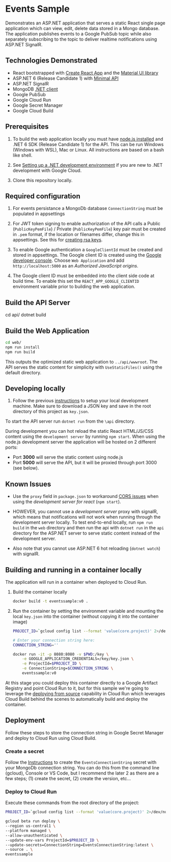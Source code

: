 # Events Sample

Demonstrates an ASP.NET application that serves a static React single page application which can view, edit, delete data stored in a Mongo database.  The application publishes events to a Google PubSub topic while also separately subscribing to the topic to deliver realtime notifications using ASP.NET SignalR.

## Technologies Demonstrated

* React bootstrapped with [Create React App](https://github.com/facebook/create-react-app) and the [Material UI library](https://mui.com/)
* ASP.NET 6 (Release Candidate 1) with [Minimal API](https://www.hanselman.com/blog/exploring-a-minimal-web-api-with-aspnet-core-6)
* ASP.NET SignalR
* MongoDB [.NET client](https://docs.microsoft.com/en-us/aspnet/core/tutorials/first-mongo-app?view=aspnetcore-6.0&tabs=visual-studio-code)
* Google PubSub
* Google Cloud Run 
* Google Secret Manager
* Google Cloud Build

## Prerequisites

1. To build the web application locally you must have [node.js installed](https://nodejs.org/en/download/) and .NET 6 SDK (Release Candidate 1) for the API.  This can be run Windows (Windows with WSL), Mac or Linux.  All instructions are based on a bash like shell. 

1. See [Setting up a .NET development environment](https://cloud.google.com/dotnet/docs/setup) if you are new to .NET development with Google Cloud.

1. Clone this repository locally.

## Required configuration
1. For events persistance a MongoDb database `ConnectionString` must be populated in appsettings 

1. For JWT token signing to enable authorization of the API calls a Public (`PublicKeyPemFile`) / Private (`PublicKeyPemFile`) key pair must be created in `.pem` format, if the location or filenames differ, change this in appsettings.  See this for [creating rsa keys](https://www.scottbrady91.com/openssl/creating-rsa-keys-using-openssl).

1. To enable Google authentication a `GoogleClientId` must be created and stored in appsettings.  The Google client ID is created using the [Google developer console](https://console.developers.google.com/).  Choose `Web Application` and add `http://localhost:5000` as an *Authorized JavaScript origins*.

1. The Google client ID must be embedded into the client side code at build time.  To enable this set the `REACT_APP_GOOGLE_CLIENTID` environment variable prior to building the web application.

### 

## Build the API Server
cd api/
dotnet build

## Build the Web Application
```bash
cd web/
npm run install
npm run build
```
This outputs the optimized static web application to `../api/wwwroot`.  The API serves the static content for simplicity with `UseStaticFiles()` using the default directory.

## Developing locally

1. Follow the previous [instructions](https://cloud.google.com/dotnet/docs/setup) to setup your local development machine.  Make sure to download a JSON key and save in the root directory of this project as `key.json`.

To start the API server run `dotnet run` from the `\api` directory.

During development you can hot reload the static React HTML/JS/CSS content using the `development server` by running `npm start`.  When using the node.js development server the application will be hosted on 2 different ports:

* Port **3000** will serve the static content using node.js
* Port **5000** will serve the API, but it will be proxied through port 3000 (see below).

## Known Issues

* Use the `proxy` field in `package.json` to workaround [CORS issues](https://create-react-app.dev/docs/proxying-api-requests-in-development/) when using the *development server for react* (`npm start`).

* HOWEVER, you cannot use a *development server* proxy with signalR, which means that notifications will not work when running through the development server locally.  To test end-to-end locally, run `npm run build` in the `web` directory and then run the api with `dotnet run` in the `api` directory for the ASP.NET server to serve static content instead of the development server.

* Also note that you cannot use ASP.NET 6 hot reloading (`dotnet watch`) with signalR.

## Building and running in a container locally

The application will run in a container when deployed to Cloud Run.  

1. Build the container locally
    ```bash
    docker build -t eventssample:v0 .
    ```

1. Run the container by setting the environment variable and mounting the local `key.json` into the container (without copying it into the container image)
    ```bash
    PROJECT_ID=`gcloud config list --format 'value(core.project)' 2>/dev/null`

    # Enter your connection string here:
    CONNECTION_STRING=''

    docker run -it -p 8080:8080 -v $PWD:/key \
        -e GOOGLE_APPLICATION_CREDENTIALS=/key/key.json \
        -e ProjectId=$PROJECT_ID \
        -e ConnectionString=$CONNECTION_STRING \
        eventssample:v0
    ```    

At this stage you could deploy this container directly to a Google Artifact Registry and point Cloud Run to it, but for this sample we're going to leverage the [deploying from source](https://cloud.google.com/run/docs/deploying-source-code) capability in Cloud Run which leverages Cloud Build behind the scenes to automatically build and deploy the container.

## Deployment

Follow these steps to store the connection string in Google Secret Manager and deploy to Cloud Run using Cloud Build.

### Create a secret

Follow the [Instructions](https://cloud.google.com/secret-manager/docs/creating-and-accessing-secrets#secretmanager-create-secret-gcloud) to create the `EventsConnectionString` secret with your MongoDb connection string. You can do this from the command line (gcloud),  Console or VS Code, but I recommend the later 2 as there are a few steps; (1) create the secret, (2) create the version, etc...

### Deploy to Cloud Run

Execute these commands from the root directory of the project:

```bash
PROJECT_ID=`gcloud config list --format 'value(core.project)' 2>/dev/null`

gcloud beta run deploy \
--region us-central1 \
--platform managed \
--allow-unauthenticated \
--update-env-vars ProjectId=$PROJECT_ID \
--update-secrets=ConnectionString=EventsConnectionString:latest \
--source . \
eventssample
```
